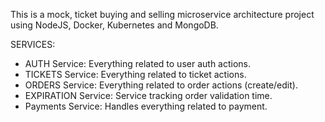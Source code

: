 This is a mock, ticket buying and selling microservice architecture project using NodeJS, Docker, Kubernetes and MongoDB.

SERVICES:
  - AUTH Service: Everything related to user auth actions.
  - TICKETS Service: Everything related to ticket actions.
  - ORDERS Service: Everything related to order actions (create/edit).
  - EXPIRATION Service: Service tracking order validation time.
  - Payments Service: Handles everything related to payment.
